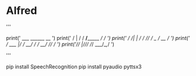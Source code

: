 # Alfred


 '''

print('    ___    ______              __ ')
print('   /   |  / / __/_______  ____/ / ')
print('  / /| | / / /_/ ___/ _ \/ __  /  ')
print(' / ___ |/ / __/ /  /  __/ /_/ /   ')
print('/_/  |_/_/_/ /_/   \___/\__,_/    ')

'''
 
pip install SpeechRecognition
pip install pyaudio
pyttsx3